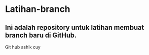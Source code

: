 # Latihan-branch
## Ini adalah repository untuk latihan membuat branch baru di GitHub.
Git hub ashik cuy

